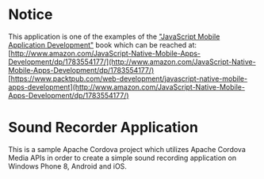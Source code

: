 Notice
====================
This application is one of the examples of the ["JavaScript Mobile Application Development"](https://www.packtpub.com/web-development/javascript-native-mobile-apps-development) book which can be reached at: <br> 
[http://www.amazon.com/JavaScript-Native-Mobile-Apps-Development/dp/1783554177/](http://www.amazon.com/JavaScript-Native-Mobile-Apps-Development/dp/1783554177/) <br>
[https://www.packtpub.com/web-development/javascript-native-mobile-apps-development](http://www.amazon.com/JavaScript-Native-Mobile-Apps-Development/dp/1783554177/) 

Sound Recorder Application
===
This is a sample Apache Cordova project which utilizes Apache Cordova Media APIs in order to create a simple sound recording application on Windows Phone 8, Android and iOS. 
